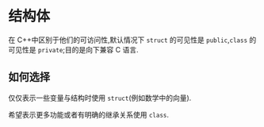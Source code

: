 # 结构体

在 C++中区别于他们的可访问性,默认情况下 `struct` 的可见性是 `public`,`class` 的可见性是 `private`;目的是向下兼容 C 语言.

## 如何选择

仅仅表示一些变量与结构时使用 `struct`(例如数学中的向量).

希望表示更多功能或者有明确的继承关系使用 `class`.

